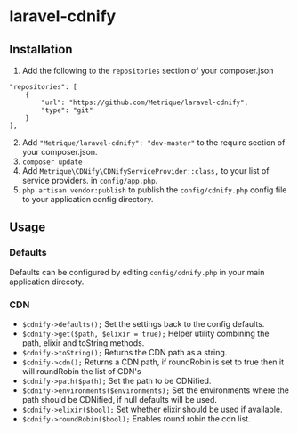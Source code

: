 # laravel-cdnify

## Installation

1. Add the following to the `repositories` section of your composer.json

```
"repositories": [
    {
        "url": "https://github.com/Metrique/laravel-cdnify",
        "type": "git"
    }
],
```

2. Add `"Metrique/laravel-cdnify": "dev-master"` to the require section of your composer.json. 
3. `composer update`
4. Add `Metrique\CDNify\CDNifyServiceProvider::class,` to your list of service providers. in `config/app.php`.
5. `php artisan vendor:publish` to publish the `config/cdnify.php` config file to your application config directory.

## Usage

### Defaults

Defaults can be configured by editing `config/cdnify.php` in your main application direcoty.

### CDN

- `$cdnify->defaults();` Set the settings back to the config defaults.
- `$cdnify->get($path, $elixir = true);` Helper utility combining the path, elixir and toString methods.
- `$cdnify->toString();` Returns the CDN path as a string.
- `$cdnify->cdn();` Returns a CDN path, if roundRobin is set to true then it will roundRobin the list of CDN's
- `$cdnify->path($path);` Set the path to be CDNified.
- `$cdnify->environments($environments);` Set the environments where the path should be CDNified, if null defaults will be used.
- `$cdnify->elixir($bool);` Set whether elixir should be used if available.
- `$cdnify->roundRobin($bool);` Enables round robin the cdn list.